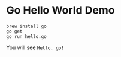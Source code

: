 Go Hello World Demo
===================

```
brew install go
go get
go run hello.go
```

You will see `Hello, go!`
